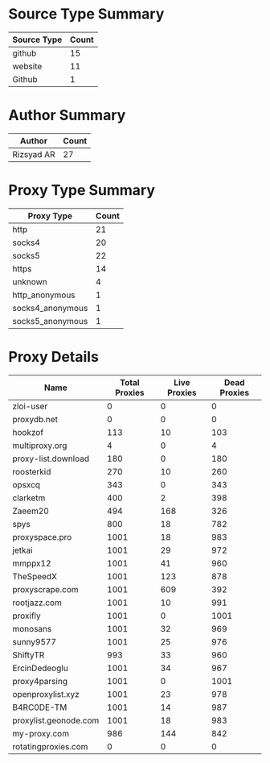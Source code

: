 # Source Type Summary

| Source Type | Count |
|-------------|-------|
| github | 15 |
| website | 11 |
| Github | 1 |


# Author Summary

| Author | Count |
|--------|-------|
| Rizsyad AR | 27 |


# Proxy Type Summary

| Proxy Type | Count |
|------------|-------|
| http | 21 |
| socks4 | 20 |
| socks5 | 22 |
| https | 14 |
| unknown | 4 |
| http_anonymous | 1 |
| socks4_anonymous | 1 |
| socks5_anonymous | 1 |


# Proxy Details

| Name | Total Proxies | Live Proxies | Dead Proxies |
|------|---------------|--------------|---------------|
| zloi-user | 0 | 0 | 0 |
| proxydb.net | 0 | 0 | 0 |
| hookzof | 113 | 10 | 103 |
| multiproxy.org | 4 | 0 | 4 |
| proxy-list.download | 180 | 0 | 180 |
| roosterkid | 270 | 10 | 260 |
| opsxcq | 343 | 0 | 343 |
| clarketm | 400 | 2 | 398 |
| Zaeem20 | 494 | 168 | 326 |
| spys | 800 | 18 | 782 |
| proxyspace.pro | 1001 | 18 | 983 |
| jetkai | 1001 | 29 | 972 |
| mmppx12 | 1001 | 41 | 960 |
| TheSpeedX | 1001 | 123 | 878 |
| proxyscrape.com | 1001 | 609 | 392 |
| rootjazz.com | 1001 | 10 | 991 |
| proxifly | 1001 | 0 | 1001 |
| monosans | 1001 | 32 | 969 |
| sunny9577 | 1001 | 25 | 976 |
| ShiftyTR | 993 | 33 | 960 |
| ErcinDedeoglu | 1001 | 34 | 967 |
| proxy4parsing | 1001 | 0 | 1001 |
| openproxylist.xyz | 1001 | 23 | 978 |
| B4RC0DE-TM | 1001 | 14 | 987 |
| proxylist.geonode.com | 1001 | 18 | 983 |
| my-proxy.com | 986 | 144 | 842 |
| rotatingproxies.com | 0 | 0 | 0 |
